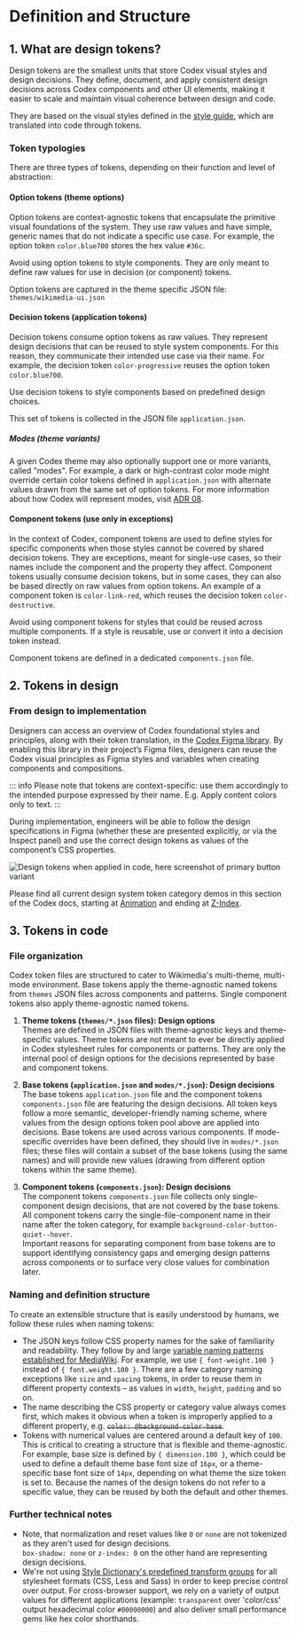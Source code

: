 # Definition and Structure

## 1. What are design tokens?

Design tokens are the smallest units that store Codex visual styles and design decisions. They define, document, and apply consistent design decisions across Codex components and other UI elements, making it easier to scale and maintain visual coherence between design and code.

They are based on the visual styles defined in the [style guide](../style-guide/overview), which are translated into code through tokens.

### Token typologies

There are three types of tokens, depending on their function and level of
abstraction:

#### Option tokens (theme options)

Option tokens are context-agnostic tokens that encapsulate the primitive visual
foundations of the system. They use raw values and have simple, generic names that do not indicate a specific use case. For example, the option token `color.blue700` stores the hex value `#36c`.

<cdx-demo-best-practices>
<cdx-demo-best-practice type="dont">Avoid using option tokens to style components. They are only meant to define raw values for use in decision (or component) tokens.</cdx-demo-best-practice>
</cdx-demo-best-practices>

Option tokens are captured in the theme specific JSON file: `themes/wikimedia-ui.json`

#### Decision tokens (application tokens)

Decision tokens consume option tokens as raw values. They represent design decisions that can be reused to style system components. For this reason, they communicate their intended use case via their name. For example, the decision token `color-progressive` reuses the option token `color.blue700`.

<cdx-demo-best-practices>
<cdx-demo-best-practice>Use decision tokens to style components based on predefined design choices.</cdx-demo-best-practice>
</cdx-demo-best-practices>

This set of tokens is collected in the JSON file `application.json`.

##### Modes (theme variants)

A given Codex theme may also optionally support one or more variants, called
"modes". For example, a dark or high-contrast color mode might override certain
color tokens defined in `application.json` with alternate values drawn from the
same set of option tokens. For more information about how Codex will represent
modes, visit [ADR 08](../using-codex/adrs/08-adr-color-modes.md).

#### Component tokens (use only in exceptions)

In the context of Codex, component tokens are used to define styles for specific components when those styles cannot be covered by shared decision tokens. They are exceptions, meant for single-use cases, so their names include the component and the property they affect. Component tokens usually consume decision tokens, but in some cases, they can also be based directly on raw values from option tokens. An example of a component token is `color-link-red`, which reuses the decision token `color-destructive`.

<cdx-demo-best-practices>
<cdx-demo-best-practice type="dont">Avoid using component tokens for styles that could be reused across multiple components. If a style is reusable, use or convert it into a decision token instead.</cdx-demo-best-practice>
</cdx-demo-best-practices>

Component tokens are defined in a dedicated `components.json` file.

## 2. Tokens in design

### From design to implementation
Designers can access an overview of Codex foundational styles and principles, along with their token translation, in the
[Codex Figma library](https://www.figma.com/design/KoDuJMadWBXtsOtzGS4134/Codex?node-id=1891-4420&node-type=canvas&t=plW1hmguHVWs3fWZ-11). By enabling this library in their project’s Figma files,
designers can reuse the Codex visual principles as Figma styles and variables when creating components and compositions.

::: info
Please note that tokens are context-specific: use them accordingly to the
intended purpose expressed by their name. E.g. Apply content colors only to
text.
:::

During implementation, engineers will be able to follow the design
specifications in Figma (whether these are presented explicitly, or via the
Inspect panel) and use the correct design tokens as values of the component’s
CSS properties.

![Design tokens when applied in code, here screenshot of primary button variant](../assets/design-tokens-overview/using-tokens-code.png)

Please find all current design system token category demos in this section of
the Codex docs, starting at [Animation](animation.md) and ending at
[Z-Index](z-index.md).

## 3. Tokens in code
### File organization
Codex token files are structured to cater to Wikimedia's multi-theme,
multi-mode environment. Base tokens apply the theme-agnostic named tokens from
`themes` JSON files across components and patterns. Single component tokens also
apply theme-agnostic named tokens.

1. **Theme tokens (`themes/*.json` files): Design options**<br>
Themes are defined in JSON files with theme-agnostic keys and theme-specific
values. Theme tokens are not meant to ever be directly applied in Codex
stylesheet rules for components or patterns. They are only the internal pool of
design options for the decisions represented by base and component tokens.

2. **Base tokens (`application.json` and `modes/*.json`): Design decisions**<br>
The base tokens `application.json` file and the component tokens
`components.json` file are featuring the design decisions. All token keys follow
a more semantic, developer-friendly naming scheme, where values from the
design options token pool above are applied into decisions. Base tokens are used
across various components. If mode-specific overrides have been defined, they
should live in `modes/*.json` files; these files will contain a subset of the
base tokens (using the same names) and will provide new values (drawing from
different option tokens within the same theme).

3. **Component tokens (`components.json`): Design decisions**<br>
The component tokens `components.json` file collects only single-component
design decisions, that are not covered by the base tokens. All component tokens
carry the single-file-component name in their name after the token category, for
example `background-color-button-quiet--hover`. <br>
Important reasons for separating component from base tokens are to support
identifying consistency gaps and emerging design patterns across components or
to surface very close values for combination later.

### Naming and definition structure
To create an extensible structure that is easily understood by humans, we follow
these rules when naming tokens:

- The JSON keys follow CSS property names for the sake of familiarity and
  readability. They follow by and large
  [variable naming patterns established for MediaWiki](https://www.mediawiki.org/wiki/Manual:Coding_conventions/CSS#Variable_naming).
  For example, we use `{ font-weight.100 }` instead of `{ font.weight.100 }`.
  There are a few category naming exceptions like `size` and `spacing` tokens, in
  order to reuse them in different property contexts – as values in `width`,
  `height`, `padding` and so on.
- The name describing the CSS property or category value always comes first,
  which makes it obvious when a token is improperly applied to a different
  property, e.g. ~~`color: @background-color-base`~~.
- Tokens with numerical values are centered around a default key of `100`. This
  is critical to creating a structure that is flexible and theme-agnostic. For
  example, base size is defined by `{ dimension.100 }`, which could be used to
  define a default theme base font size of `16px`, or a theme-specific base font
  size of `14px`, depending on what theme the size token is set to. Because the
  names of the design tokens do not refer to a specific value, they can be reused
  by both the default and other themes.

### Further technical notes
- Note, that normalization and reset values like `0` or `none` are not tokenized
  as they aren't used for design decisions.<br>
  `box-shadow: none` or `z-index: 0` on the other hand are representing design
  decisions.
- We're not using [Style Dictionary's predefined transform groups](https://github.com/amzn/style-dictionary/blob/main/docs/transform_groups.md)
  for all stylesheet formats (CSS, Less and Sass) in order to keep precise
  control over output. For cross-browser support, we rely on a variety of output
  values for different applications (example: `transparent` over 'color/css'
  output hexadecimal color `#00000000`) and also deliver small performance gems
  like hex color shorthands.
